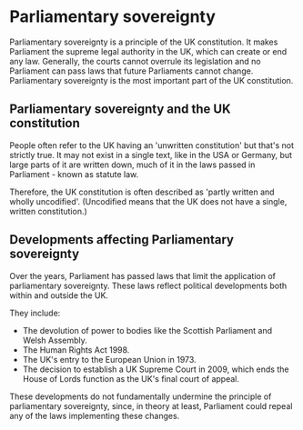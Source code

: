 # Parliamentary sovereignty

Parliamentary sovereignty is a principle of the UK constitution. It makes Parliament the supreme legal authority in the UK, which can create or end any law. Generally, the courts cannot overrule its legislation and no Parliament can pass laws that future Parliaments cannot change. Parliamentary sovereignty is the most important part of the UK constitution.

## Parliamentary sovereignty and the UK constitution

People often refer to the UK having an 'unwritten constitution' but that's not strictly true. It may not exist in a single text, like in the USA or Germany, but large parts of it are written down, much of it in the laws passed in Parliament - known as statute law.

Therefore, the UK constitution is often described as 'partly written and wholly uncodified'. (Uncodified means that the UK does not have a single, written constitution.)

## Developments affecting Parliamentary sovereignty

Over the years, Parliament has passed laws that limit the application of parliamentary sovereignty. These laws reflect political developments both within and outside the UK.

They include:

* The devolution of power to bodies like the Scottish Parliament and Welsh Assembly.
* The Human Rights Act 1998.
* The UK's entry to the European Union in 1973.
* The decision to establish a UK Supreme Court in 2009, which ends the House of Lords function as the UK's final court of appeal.

These developments do not fundamentally undermine the principle of parliamentary sovereignty, since, in theory at least, Parliament could repeal any of the laws implementing these changes.